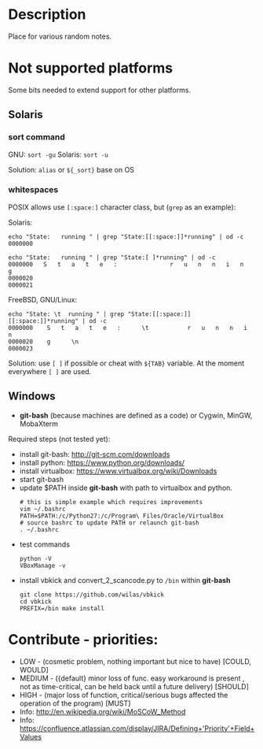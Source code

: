 # Description 

Place for various random notes.

# Not supported platforms

Some bits needed to extend support for other platforms.

## Solaris

### sort command
 
GNU: `sort -gu`
Solaris: `sort -u`

Solution: `alias` or `${_sort}` base on OS

### whitespaces

POSIX allows use `[:space:]` character class, but (`grep` as an example):

Solaris:
```
echo "State:   running " | grep "State:[[:space:]]*running" | od -c
0000000

echo "State:   running " | grep "State:[ ]*running" | od -c
0000000   S   t   a   t   e   :               r   u   n   n   i   n   g
0000020    
0000021
```
FreeBSD, GNU/Linux:
```
echo "State: \t  running " | grep "State:[[:space:]][[:space:]]*running" | od -c
0000000    S   t   a   t   e   :      \t           r   u   n   n   i   n
0000020    g      \n                                                    
0000023
```

Solution: use `[ ]` if possible or cheat with `${TAB}` variable. At the moment everywhere `[ ]` are used.

## Windows

- **git-bash** (because machines are defined as a code) or Cygwin, MinGW, MobaXterm

Required steps (not tested yet):
 - install git-bash: http://git-scm.com/downloads
 - install python: https://www.python.org/downloads/
 - install virtualbox: https://www.virtualbox.org/wiki/Downloads
 - start git-bash
 - update $PATH inside **git-bash** with path to virtualbox and python.
    ```
    # this is simple example which requires improvements
    vim ~/.bashrc
    PATH=$PATH:/c/Python27:/c/Program\ Files/Oracle/VirtualBox
    # source bashrc to update PATH or relaunch git-bash
    . ~/.bashrc
    ```
 - test commands
    ```
    python -V
    VBoxManage -v
    ```
 - install vbkick and convert_2_scancode.py to `/bin` within **git-bash**
    ```
    git clone https://github.com/wilas/vbkick
    cd vbkick
    PREFIX=/bin make install
    ```

# Contribute - priorities:
 - LOW - (cosmetic problem, nothing important but nice to have) [COULD, WOULD]
 - MEDIUM - ({default} minor loss of func. easy workaround is present , not as time-critical, can be held back until a future delivery) [SHOULD]
 - HIGH - (major loss of function, critical/serious bugs affected the operation of the program) [MUST]
 - Info: http://en.wikipedia.org/wiki/MoSCoW_Method
 - Info: https://confluence.atlassian.com/display/JIRA/Defining+'Priority'+Field+Values
